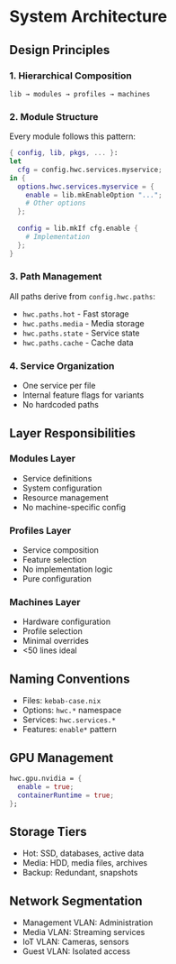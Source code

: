 # System Architecture

## Design Principles

### 1. Hierarchical Composition
```
lib → modules → profiles → machines
```

### 2. Module Structure
Every module follows this pattern:
```nix
{ config, lib, pkgs, ... }:
let
  cfg = config.hwc.services.myservice;
in {
  options.hwc.services.myservice = {
    enable = lib.mkEnableOption "...";
    # Other options
  };
  
  config = lib.mkIf cfg.enable {
    # Implementation
  };
}
```

### 3. Path Management
All paths derive from `config.hwc.paths`:

- `hwc.paths.hot` - Fast storage
- `hwc.paths.media` - Media storage
- `hwc.paths.state` - Service state
- `hwc.paths.cache` - Cache data

### 4. Service Organization

- One service per file
- Internal feature flags for variants
- No hardcoded paths

## Layer Responsibilities

### Modules Layer

- Service definitions
- System configuration
- Resource management
- No machine-specific config

### Profiles Layer

- Service composition
- Feature selection
- No implementation logic
- Pure configuration

### Machines Layer

- Hardware configuration
- Profile selection
- Minimal overrides
- <50 lines ideal

## Naming Conventions

- Files: `kebab-case.nix`
- Options: `hwc.*` namespace
- Services: `hwc.services.*`
- Features: `enable*` pattern

## GPU Management

```nix
hwc.gpu.nvidia = {
  enable = true;
  containerRuntime = true;
};
```

## Storage Tiers

- Hot: SSD, databases, active data
- Media: HDD, media files, archives
- Backup: Redundant, snapshots

## Network Segmentation

- Management VLAN: Administration
- Media VLAN: Streaming services
- IoT VLAN: Cameras, sensors
- Guest VLAN: Isolated access

